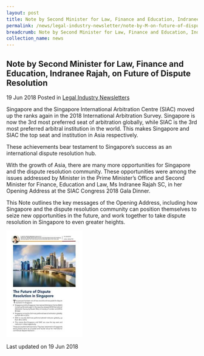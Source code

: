 ```yaml
---
layout: post
title: Note by Second Minister for Law, Finance and Education, Indranee Rajah, on Future of Dispute Resolution
permalink: /news/legal-industry-newsletter/note-by-M-on-future-of-dispute-resolution/
breadcrumb: Note by Second Minister for Law, Finance and Education, Indranee Rajah, on Future of Dispute Resolution
collection_name: news
---
```


<style>
  .image {width: 200px;}
  .image img {max-width: 100%;}
</style>

Note by Second Minister for Law, Finance and Education, Indranee Rajah, on Future of Dispute Resolution
---

19 Jun 2018 Posted in [Legal Industry Newsletters](/news/legal-industry-newsletters/)

Singapore and the Singapore International Arbitration Centre (SIAC) moved up the ranks again in the 2018 International Arbitration Survey. Singapore is now the 3rd most preferred seat of arbitration globally, while SIAC is the 3rd most preferred arbitral institution in the world. This makes Singapore and SIAC the top seat and institution in Asia respectively.

These achievements bear testament to Singapore’s success as an international dispute resolution hub.

With the growth of Asia, there are many more opportunities for Singapore and the dispute resolution community. These opportunities were among the issues addressed by Minister in the Prime Minister’s Office and Second Minister for Finance, Education and Law, Ms Indranee Rajah SC, in her Opening Address at the SIAC Congress 2018 Gala Dinner.

This Note outlines the key messages of the Opening Address, including how Singapore and the dispute resolution community can position themselves to seize new opportunities in the future, and work together to take dispute resolution in Singapore to even greater heights.

<div class="image">
  <a href="/files/NoteonFutureofDisputeResolution.pdf/"><img src="/images/1529391755383.jpg/"></a>
</div>

<p class="right-side-updated">Last updated on 19 Jun 2018</p>
